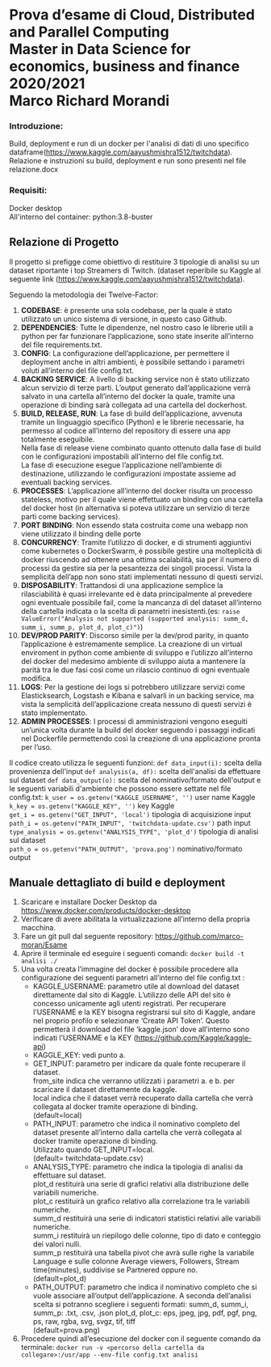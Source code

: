 # Prova d’esame di Cloud, Distributed and Parallel Computing<br />Master in Data Science for economics, business and finance 2020/2021<br />Marco Richard Morandi

### Introduzione:
Build, deployment e run di un docker per l'analisi di dati di uno specifico dataframe(https://www.kaggle.com/aayushmishra1512/twitchdata).\
Relazione e instruzioni su build, deployment e run sono presenti nel file relazione.docx


### Requisiti:
Docker desktop\
All'interno del container: python:3.8-buster



## Relazione di Progetto

Il progetto si prefigge come obiettivo di restituire 3 tipologie di analisi su un dataset riportante i top Streamers di Twitch. (dataset reperibile su Kaggle al seguente link (https://www.kaggle.com/aayushmishra1512/twitchdata).

Seguendo la metodologia dei Twelve-Factor:

 1. **CODEBASE**: è presente una sola codebase, per la quale è stato utilizzato un unico sistema di versione, in questo caso Github.
 2. **DEPENDENCIES**: Tutte le dipendenze, nel nostro caso le librerie utili a python per far funzionare l’applicazione, sono state inserite all’interno del file requirements.txt.
 3. **CONFIG**: La configurazione dell’applicazione, per permettere il deployment anche in altri ambienti, è possibile settando i parametri voluti all’interno del file config.txt.
4.	**BACKING SERVICE**: A livello di backing service non è stato utilizzato alcun servizio di terze parti. L’output generato dall’applicazione verrà salvato in una cartella all’interno del docker la quale, tramite una operazione di binding sarà collegata ad una cartella del dockerhost.
5.	**BUILD, RELEASE, RUN**: La fase di build dell’applicazione, avvenuta tramite un linguaggio specifico (Python) e le librerie necessarie, ha permesso al codice all’interno del repository di essere una app totalmente eseguibile.\
Nella fase di release viene combinato quanto ottenuto dalla fase di build con le configurazioni impostabili all’interno del file config.txt.\
La fase di esecuzione esegue l’applicazione nell’ambiente di destinazione, utilizzando le configurazioni impostate assieme ad eventuali backing services.
7.	**PROCESSES**: L’applicazione all’interno del docker risulta un processo stateless, motivo per il quale viene effettuato un binding con una cartella del docker host (in alternativa si poteva utilizzare un servizio di terze parti come backing services).
8.	**PORT BINDING**: Non essendo stata costruita come una webapp non viene utilizzato il binding delle porte
9.	**CONCURRENCY**: Tramite l’utilizzo di docker, e di strumenti aggiuntivi come kubernetes o DockerSwarm, è possibile gestire una molteplicità di docker riuscendo ad ottenere una ottima scalabilità, sia per il numero di processi da gestire sia per la pesantezza dei singoli processi. Vista la semplicità dell’app non sono stati implementati nessuno di questi servizi.
10.	**DISPOSABILITY**: Trattandosi di una applicazione semplice la rilasciabilità è quasi irrelevante ed è data principalmente al prevedere ogni eventuale possibile fail, come la mancanza di del dataset all’interno della cartella indicata o la scelta di parametri inesistenti.(es: `raise ValueError("Analysis not supported (supported analysis: summ_d, summ_i, summ_p, plot_d, plot_c)")`)
11.	**DEV/PROD PARITY**: Discorso simile per la dev/prod parity, in quanto l’applicazione è estremamente semplice. La creazione di un virtual enviroment in python come ambiente di sviluppo e l’utilizzo all’interno del docker del medesimo ambiente di sviluppo aiuta a mantenere la parità tra le due fasi così come un rilascio continuo di ogni eventuale modifica.
12.	**LOGS**: Per la gestione dei logs si potrebbero utilizzare servizi come Elasticksearch, Logstash e Kibana e salvarli in un backing service, ma vista la semplicità dell’applicazione creata nessuno di questi servizi è stato implementato.
13.	**ADMIN PROCESSES**: I processi di amministrazioni vengono eseguiti un’unica volta durante la build del docker seguendo i passaggi indicati nel Dockerfile permettendo così la creazione di una applicazione pronta per l’uso.

Il codice creato utilizza le seguenti funzioni:
`def data_input(i):` scelta della provenienza dell'input
`def analysis(a, df):` scelta dell'analisi da effettuare sul dataset
`def data_output(o):` scelta del nominativo/formato dell'output
e le seguenti variabili d'ambiente che possono essere settate nel file config.txt:
`k_user = os.getenv("KAGGLE_USERNAME", '')` user name Kaggle  
`k_key = os.getenv("KAGGLE_KEY", '')` key Kaggle  
`get_i = os.getenv("GET_INPUT", 'local')` tipologia di acquisizione input  
`path_i = os.getenv("PATH_INPUT", 'twitchdata-update.csv')` path input  
`type_analysis = os.getenv("ANALYSIS_TYPE", 'plot_d')` tipologia di analisi sul dataset  
`path_o = os.getenv("PATH_OUTPUT", 'prova.png')` nominativo/formato output

## Manuale dettagliato di build e deployment

1.	Scaricare e installare Docker Desktop da https://www.docker.com/products/docker-desktop
2.	Verificare di avere abilitata la virtualizzazione all’interno della propria macchina.
3.	Fare un git pull dal seguente repository: https://github.com/marco-moran/Esame
4.	Aprire il terminale ed eseguire i seguenti comandi: `docker build -t analisi ./`
5.	Una volta creata l’immagine del docker è possibile procedere alla configurazione dei seguenti parametri all’interno del file config.txt :
	- KAGGLE_USERNAME: parametro utile al download del dataset direttamente dal sito di Kaggle. L’utilizzo delle API del sito è concesso unicamente agli utenti registrati. 
Per recuperare l’USERNAME e la KEY bisogna registrarsi sul sito di Kaggle, andare nel proprio profilo e selezionare ‘Create API Token’. Questo permetterà il download del file ‘kaggle.json’ dove all’interno sono indicati l’USERNAME e la KEY (https://github.com/Kaggle/kaggle-api)
	- KAGGLE_KEY: vedi punto a.
	- GET_INPUT: parametro per indicare da quale fonte recuperare il dataset.\
	from_site indica che verranno utilizzati i parametri a. e b. per scaricare il dataset direttamente da kaggle.\
	local indica che il dataset verrà recuperato dalla cartella che verrà collegata al docker tramite operazione di binding.\
	(default=local)
	- PATH_INPUT: parametro che indica il nominativo completo del dataset presente all’interno dalla cartella che verrà collegata al docker tramite operazione di binding.\
	Utilizzato quando GET_INPUT=local.\
	(default= twitchdata-update.csv)
	- ANALYSIS_TYPE: parametro che indica la tipologia di analisi da effettuare sul dataset.\
	plot_d restituirà una serie di grafici relativi alla distribuzione delle variabili numeriche.\
	plot_c restituirà un grafico relativo alla correlazione tra le variabili numeriche.\
	summ_d restituirà una serie di indicatori statistici relativi alle variabili numeriche.\
	summ_i restituirà un riepilogo delle colonne, tipo di dato e conteggio dei valori nulli.\
	summ_p restituirà una tabella pivot che avrà sulle righe la variabile Language e sulle colonne Average viewers, Followers, Stream time(minutes), suddivise se Partnered oppure no.\
	(default=plot_d)
	- PATH_OUTPUT: parametro che indica il nominativo completo che si vuole associare all’output dell’applicazione. A seconda dell’analisi scelta si potranno scegliere i seguenti formati:
summ_d, summ_i, summ_p: .txt, .csv, .json
plot_d, plot_c: eps, jpeg, jpg, pdf, pgf, png, ps, raw, rgba, svg, svgz, tif, tiff\
(default=prova.png)
7.	Procedere quindi all’esecuzione del docker con il seguente comando da terminale: `docker run -v <percorso della cartella da collegare>:/usr/app --env-file config.txt analisi`